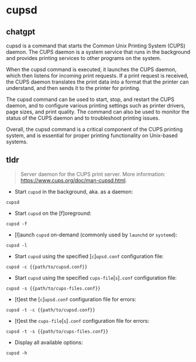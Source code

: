 # cupsd 
## chatgpt 
cupsd is a command that starts the Common Unix Printing System (CUPS) daemon. The CUPS daemon is a system service that runs in the background and provides printing services to other programs on the system. 

When the cupsd command is executed, it launches the CUPS daemon, which then listens for incoming print requests. If a print request is received, the CUPS daemon translates the print data into a format that the printer can understand, and then sends it to the printer for printing.

The cupsd command can be used to start, stop, and restart the CUPS daemon, and to configure various printing settings such as printer drivers, page sizes, and print quality. The command can also be used to monitor the status of the CUPS daemon and to troubleshoot printing issues.

Overall, the cupsd command is a critical component of the CUPS printing system, and is essential for proper printing functionality on Unix-based systems. 

## tldr 
 
> Server daemon for the CUPS print server.
> More information: <https://www.cups.org/doc/man-cupsd.html>.

- Start `cupsd` in the background, aka. as a daemon:

`cupsd`

- Start `cupsd` on the [f]oreground:

`cupsd -f`

- [l]aunch `cupsd` on-demand (commonly used by `launchd` or `systemd`):

`cupsd -l`

- Start `cupsd` using the specified [`c`]`upsd.conf` configuration file:

`cupsd -c {{path/to/cupsd.conf}}`

- Start `cupsd` using the specified `cups-file`[`s`]`.conf` configuration file:

`cupsd -s {{path/to/cups-files.conf}}`

- [t]est the [`c`]`upsd.conf` configuration file for errors:

`cupsd -t -c {{path/to/cupsd.conf}}`

- [t]est the `cups-file`[`s`]`.conf` configuration file for errors:

`cupsd -t -s {{path/to/cups-files.conf}}`

- Display all available options:

`cupsd -h`
